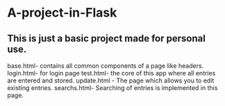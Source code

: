 # A-project-in-Flask
## This is just a basic project made for personal use.
base.html- contains all common components of a page like headers.
login.html- for login page
test.html- the core of this app where all entries are entered and stored.
update.html - The page which allows you to edit existing entries.
searchs.html- Searching of entries is implemented in this page.
